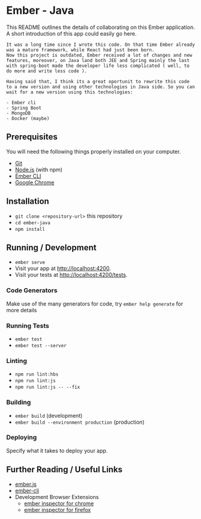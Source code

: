 # Ember - Java

This README outlines the details of collaborating on this Ember application.
A short introduction of this app could easily go here.

    It was a long time since I wrote this code. On that time Ember already was a mature framework, while React had just been born.
    Now this project is outdated, Ember received a lot of changes and new features, moreover, on Java land both JEE and Spring mainly the last with spring-boot made the developer life less complicated ( well, to do more and write less code ).

    Having said that, I think its a great oportunit to rewrite this code to a new version and using other technologies in Java side. So you can wait for a new version using this technologies:

    - Ember cli
    - Spring Boot
    - MongoDB
    - Docker (maybe)

## Prerequisites

You will need the following things properly installed on your computer.

* [Git](https://git-scm.com/)
* [Node.js](https://nodejs.org/) (with npm)
* [Ember CLI](https://ember-cli.com/)
* [Google Chrome](https://google.com/chrome/)

## Installation

* `git clone <repository-url>` this repository
* `cd ember-java`
* `npm install`

## Running / Development

* `ember serve`
* Visit your app at [http://localhost:4200](http://localhost:4200).
* Visit your tests at [http://localhost:4200/tests](http://localhost:4200/tests).

### Code Generators

Make use of the many generators for code, try `ember help generate` for more details

### Running Tests

* `ember test`
* `ember test --server`

### Linting

* `npm run lint:hbs`
* `npm run lint:js`
* `npm run lint:js -- --fix`

### Building

* `ember build` (development)
* `ember build --environment production` (production)

### Deploying

Specify what it takes to deploy your app.

## Further Reading / Useful Links

* [ember.js](https://emberjs.com/)
* [ember-cli](https://ember-cli.com/)
* Development Browser Extensions
  * [ember inspector for chrome](https://chrome.google.com/webstore/detail/ember-inspector/bmdblncegkenkacieihfhpjfppoconhi)
  * [ember inspector for firefox](https://addons.mozilla.org/en-US/firefox/addon/ember-inspector/)
